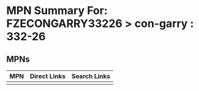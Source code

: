 



# MPN Summary For: FZECONGARRY33226 > con-garry : 332-26

## MPNs
  

|MPN|Direct Links|Search Links|
| :--- | :--- | :--- |
||||
